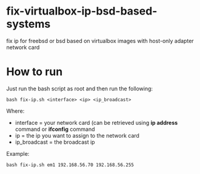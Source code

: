 # fix-virtualbox-ip-bsd-based-systems
fix ip for freebsd or bsd based on virtualbox images with host-only adapter network card

# How to run
Just run the bash script as root and then run the following:
```
bash fix-ip.sh <interface> <ip> <ip_broadcast>
```
Where:
* interface = your network card (can be retrieved using **ip address** command or **ifconfig** command
* ip = the ip you want to assign to the network card
* ip_broadcast = the broadcast ip

Example:
```
bash fix-ip.sh em1 192.168.56.70 192.168.56.255
```
